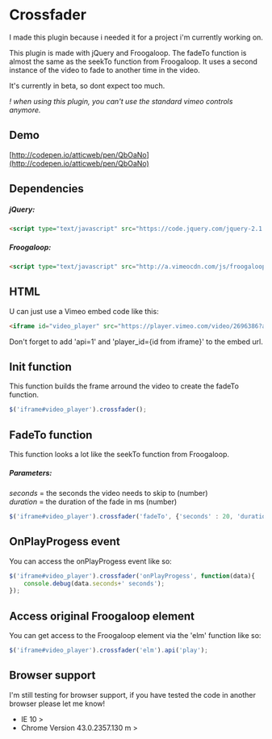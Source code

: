 # Crossfader

I made this plugin because i needed it for a project i'm currently working on.

This plugin is made with jQuery and Froogaloop. The fadeTo function is almost the same as the seekTo function from Froogaloop. It uses a second instance of the video to fade to another time in the video.

It's currently in beta, so dont expect too much.

_! when using this plugin, you can't use the standard vimeo controls anymore._

## Demo

[http://codepen.io/atticweb/pen/QbOaNo](http://codepen.io/atticweb/pen/QbOaNo)

## Dependencies

##### jQuery:
```html
<script type="text/javascript" src="https://code.jquery.com/jquery-2.1.4.min.js"></script>
```
##### Froogaloop:
```html
<script type="text/javascript" src="http://a.vimeocdn.com/js/froogaloop2.min.js"></script>
```

## HTML

U can just use a Vimeo embed code like this:

```html
<iframe id="video_player" src="https://player.vimeo.com/video/2696386?api=1&player_id=video_player" width="630" height="354" frameborder="0" webkitallowfullscreen mozallowfullscreen allowfullscreen></iframe>
```

Don't forget to add 'api=1' and 'player_id={id from iframe}' to the embed url.

## Init function

This function builds the frame arround the video to create the fadeTo function.

```javascript
$('iframe#video_player').crossfader();
```

## FadeTo function

This function looks a lot like the seekTo function from Froogaloop.

##### Parameters:

_seconds_ = the seconds the video needs to skip to (number)  
_duration_ = the duration of the fade in ms (number)

```javascript
$('iframe#video_player').crossfader('fadeTo', {'seconds' : 20, 'duration' : 500});
```

## OnPlayProgess event

You can access the onPlayProgess event like so:

```javascript
$('iframe#video_player').crossfader('onPlayProgess', function(data){
    console.debug(data.seconds+' seconds');
});
```

## Access original Froogaloop element

You can get access to the Froogaloop element via the 'elm' function like so:

```javascript
$('iframe#video_player').crossfader('elm').api('play');
```

## Browser support

I'm still testing for browser support, if you have tested the code in another browser please let me know!

 - IE 10 >  
 - Chrome Version 43.0.2357.130 m >